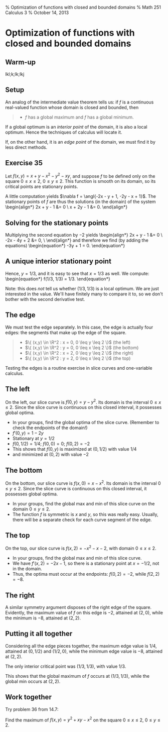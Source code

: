 % Optimization of functions with closed and bounded domains
% Math 251 Calculus 3
% October 14, 2013

# Optimization of functions with closed and bounded domains

## Warm-up

lkl;k;lk;lkj

## Setup

An analog of the intermediate value theorem tells us: if $f$ is a continuous real-valued function whose domain is closed and bounded, then

> - $f$ has a global maximum and $f$ has a global minimum.

If a global optimum is an *interior point* of the domain, it is also a local optimum. Hence the techniques of calculus will locate it.

If, on the other hand, it is an *edge point* of the domain, we must find it by less direct methods.

## Exercise 35



Let $f(x,y) = x + y - x^2 - y^2 - xy$, and suppose $f$ to be defined only on the square $0 \leq x \leq 2$, $0 \leq y \leq 2$. This function is smooth on its domain, so its critical points are stationary points.

A little computation yields $\nabla f = \angl{-2x - y + 1, -2y - x + 1}$. The stationary points of $f$ are thus the solutions (in the domain) of the system
\begin{align*}
    2x + y - 1 &= 0 \\
    x + 2y - 1 &= 0.
\end{align*}

## Solving for the stationary points

Multiplying the second equation by $-2$ yields
\begin{align*}
    2x + y - 1 &= 0 \\
    -2x - 4y + 2 &= 0, \\
\end{align*}
and therefore we find (by adding the equations)
\begin{equation*}
    -3y + 1 = 0.
\end{equation*}

## A unique interior stationary point

Hence, $y = 1/3$, and it is easy to see that $x = 1/3$ as well. We compute:
\begin{equation*}
    f(1/3, 1/3) = 1/3.
\end{equation*}

Note: this does *not* tell us whether $(1/3, 1/3)$ is a local optimum. We are just interested in the value. We'll have finitely many to compare it to, so we don't bother with the second derivative test.

## The edge

We must test the edge separately. In this case, the edge is actually four edges: the segments that make up the edge of the square.

> - $\{ (x,y) \in \R^2 : x = 0, 0 \leq y \leq 2 \}$ (the left)
> - $\{ (x,y) \in \R^2 : y = 0, 0 \leq x \leq 2 \}$ (the bottom)
> - $\{ (x,y) \in \R^2 : x = 2, 0 \leq y \leq 2 \}$ (the right)
> - $\{ (x,y) \in \R^2 : y = 2, 0 \leq x \leq 2 \}$ (the top)

Testing the edges is a routine exercise in slice curves and one-variable calculus.

## The left

On the left, our slice curve is $f(0, y) = y - y^2$. Its domain is the interval $0 \leq x \leq 2$. Since the slice curve is continuous on this closed interval, it possesses global optima.

- In your groups, find the global optima of the slice curve. (Remember to check the endpoints of the domain!)
- $f'(0,y) = 1 - 2y$
- Stationary at $y = 1/2$
- $f(0, 1/2) = 1/4$; $f(0,0) = 0$; $f(0,2) = -2$
- This shows that $f(0,y)$ is maximized at $(0,1/2)$ with value $1/4$
- and minimized at $(0,2)$ with value $-2$

## The bottom

On the bottom, our slice curve is $f(x, 0) = x - x^2$. Its domain is the interval $0 \leq y \leq 2$. Since the slice curve is continuous on this closed interval, it possesses global optima.

- In your groups, find the global max and min of this slice curve on the domain $0 \leq y \leq 2$.
- The function $f$ is symmetric is $x$ and $y$, so this was really easy. Usually, there will be a separate check for each curve segment of the edge.

## The top

On the top, our slice curve is $f(x, 2) = -x^2 - x - 2$, with domain $0 \leq x \leq 2$. 

- In your groups, find the global max and min of this slice curve.
- We have $f'(x,2) = -2x - 1$, so there is a stationary point at $x = -1/2$, not in the domain.
- Thus, the optima must occur at the endpoints: $f(0,2) = -2$, while $f(2,2) = -8$.

## The right

A similar symmetry argument disposes of the right edge of the square. Evidently, the maximum value of $f$ on this edge is $-2$, attained at $(2,0)$, while the minimum is $-8$, attained at $(2, 2)$. 

## Putting it all together

Considering all the edge pieces together, the maximum edge value is $1/4$, attained at $(0, 1/2)$ and $(1/2, 0)$, while the minimum edge value is $-8$, attained at $(2,2)$.

The only interior critical point was $(1/3, 1/3)$, with value $1/3$.

This shows that the global maximum of $f$ occurs at $(1/3, 1/3)$, while the global min occurs at $(2,2)$.

## Work together

Try problem 36 from 14.7:

Find the maximum of $f(x,y) = y^2 + xy - x^2$ on the square $0 \leq x \leq 2$, $0 \leq y \leq 2$.
